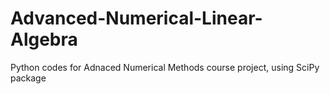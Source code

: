 # Advanced-Numerical-Linear-Algebra
 Python codes for Adnaced Numerical Methods course project, using SciPy package
